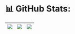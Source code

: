 # 📊 GitHub Stats:
| ![](https://github-readme-stats.vercel.app/api?username=ph-moura&theme=dark&hide_border=true&include_all_commits=true&count_private=false) | ![](https://github-readme-stats.vercel.app/api/top-langs/?username=ph-moura&theme=dark&hide_border=true&include_all_commits=true&count_private=false&layout=compact) | ![](https://github-readme-streak-stats.herokuapp.com/?user=ph-moura&theme=dark&hide_border=true) |
| --- | --- | --- |




<!--
<div>
  <a href="https://github.com/ph-moura">
<div align="center">
  <img height="180em" width="45%" src="https://github-readme-stats.vercel.app/api?username=ph-moura&show_icons=true&theme=dark&include_all_commits=true&count_private=true"/>
  <img height="180em" width="45%" src="https://github-readme-stats.vercel.app/api/top-langs/?username=ph-moura&layout=compact&langs_count=15&count_private=true&theme=dark"/>
</div>
<!-- ![Snake animation](https://github.com/ph-moura/ph-moura/blob/output/github-contribution-grid-snake.svg)
  
</div>

**ph-moura/ph-moura** is a ✨ _special_ ✨ repository because its `README.md` (this file) appears on your GitHub profile.

Here are some ideas to get you started:

- 🔭 I’m currently working on ...
- 🌱 I’m currently learning ...
- 👯 I’m looking to collaborate on ...
- 🤔 I’m looking for help with ...
- 💬 Ask me about ...
- 📫 How to reach me: ...
- 😄 Pronouns: ...
- ⚡ Fun fact: ...
-->
